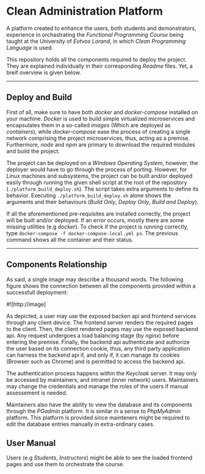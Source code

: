 # Clean Administration Platform

A platform created to enhance the users, both students and demonstrators, experience in orchastrating the *Functional Programming Course* being taught at the University of *Eotvos Lorand*, in which *Clean Programming Language* is used.

This repository holds all the components required to deploy the project. They are explained individually in their corresponding *Readme* files. Yet, a breif overview is given below.

---
## Deploy and Build
First of all, make sure to have both *docker* and *docker-compose* installed on your machine. *Docker* is used to build simple virtualized microservices and encapsulates them in a so-called *images* (Which are deployed as *containers*), while *docker-compose* ease the process of creating a single network comprising the project microservices, thus, acting as a premise. Furthermore, *node* and *npm* are primary to download the required modules and build the project. 

The project can be deployed on a *Windows Operating System*, however, the deployer would have to go through the process of porting. However, for *Linux* machines and subsystems, the project can be built and/or deployed easily through running the given shell script at the root of the repository (`./platform_build_deploy.sh`). The script takes extra arguments to define its behavior. Executing `./platform_build_deploy.sh` alone shows the arguments and their behaviours (*Build Only*, *Deploy Only*, *Build and Deploy*).

If all the aforementioned pre-requisites are installed correctly, the project will be built and/or deployed. If an error occurs, mostly there are some missing utilities (e.g *docker*). To check if the project is running correctly, type `docker-compose -f docker-compose-local.yml ps`. The previous command shows all the container and their status.

---

## Components Relationship
As said, a single image may describe a thousand words. The following figure shows the connection between all the components provided within a successfull deployment:

#![http://image]

As depicted, a user may use the exposed backen api and frontend services through any client device. The frontend server renders the required pages to the client. Then, the client rendered pages may use the exposed backend api. Any request undergoes a load balancing stage (by *nginx*) before entering the premise. Finally, the backend api authenticate and authorize the user based on its connection cookie, thus, any third party application can harness the backend api if, and only if, it can manage its cookies (Browser such as Chrome) and is permitted to access the backend api.

The authentication process happens within the *Keycloak* server. It may only be accessed by maintainers, and intranet (inner network) users. Maintainers may change the credentials and manage the roles of the users if manual assessement is needed.

Maintainers also have the ability to view the database and its components through the *PGadmin* platform. It is similar in a sense to *PhpMyAdmin* platform. This platform is provided since mainteners might be required to edit the database entries manually in extra-ordinary cases.

## User Manual

Users (e.g *Students*, *Instructors*) might be able to see the loaded frontend pages and use them to orchestrate the course. 